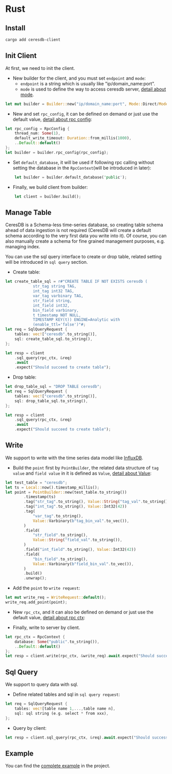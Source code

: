 # Rust

## Install

```bash
cargo add ceresdb-client
```

## Init Client

At first, we need to init the client.

- New builder for the client, and you must set `endpoint` and `mode`:
  - `endpoint` is a string which is usually like "ip/domain_name:port".
  - `mode` is used to define the way to access ceresdb server, [detail about mode](https://github.com/CeresDB/ceresdb-client-rs/blob/main/src/db_client/builder.rs#L20).

```rust
let mut builder = Builder::new("ip/domain_name:port", Mode::Direct/Mode::Proxy);
```

- New and set `rpc_config`, it can be defined on demand or just use the default value, [detail about rpc config](https://github.com/CeresDB/ceresdb-client-rs/blob/main/src/options.rs):

```rust
let rpc_config = RpcConfig {
    thread_num: Some(1),
    default_write_timeout: Duration::from_millis(1000),
    ..Default::default()
};
let builder = builder.rpc_config(rpc_config);
```

- Set `default_database`, it will be used if following rpc calling without setting the database in the `RpcContext`(will be introduced in later):

```rust
    let builder = builder.default_database('public');
```

- Finally, we build client from builder:

```rust
    let client = builder.build();
```

## Manage Table

CeresDB is a Schema-less time-series database, so creating table schema ahead of data ingestion is not required (CeresDB will create a default schema according to the very first data you write into it). Of course, you can also manually create a schema for fine grained management purposes, e.g. managing index.

You can use the sql query interface to create or drop table, related setting will be introduced in `sql query` section.

- Create table:

```rust
let create_table_sql = r#"CREATE TABLE IF NOT EXISTS ceresdb (
            str_tag string TAG,
            int_tag int32 TAG,
            var_tag varbinary TAG,
            str_field string,
            int_field int32,
            bin_field varbinary,
            t timestamp NOT NULL,
            TIMESTAMP KEY(t)) ENGINE=Analytic with
            (enable_ttl='false')"#;
let req = SqlQueryRequest {
    tables: vec!["ceresdb".to_string()],
    sql: create_table_sql.to_string(),
};

let resp = client
    .sql_query(rpc_ctx, &req)
    .await
    .expect("Should succeed to create table");
```

- Drop table:

```rust
let drop_table_sql = "DROP TABLE ceresdb";
let req = SqlQueryRequest {
    tables: vec!["ceresdb".to_string()],
    sql: drop_table_sql.to_string(),
};

let resp = client
    .sql_query(rpc_ctx, &req)
    .await
    .expect("Should succeed to create table");
```

## Write

We support to write with the time series data model like [InfluxDB](https://awesome.influxdata.com/docs/part-2/influxdb-data-model/).

- Build the `point` first by `PointBuilder`, the related data structure of `tag value` and `field value` in it is defined as `Value`, [detail about Value](https://github.com/CeresDB/ceresdb-client-rs/blob/main/src/model/value.rs):

```rust
let test_table = "ceresdb";
let ts = Local::now().timestamp_millis();
let point = PointBuilder::new(test_table.to_string())
        .timestamp(ts)
        .tag("str_tag".to_string(), Value::String("tag_val".to_string()))
        .tag("int_tag".to_string(), Value::Int32(42))
        .tag(
            "var_tag".to_string(),
            Value::Varbinary(b"tag_bin_val".to_vec()),
        )
        .field(
            "str_field".to_string(),
            Value::String("field_val".to_string()),
        )
        .field("int_field".to_string(), Value::Int32(42))
        .field(
            "bin_field".to_string(),
            Value::Varbinary(b"field_bin_val".to_vec()),
        )
        .build()
        .unwrap();
```

- Add the `point` to `write request`:

```rust
let mut write_req = WriteRequest::default();
write_req.add_point(point);
```

- New `rpc_ctx`, and it can also be defined on demand or just use the default value, [detail about rpc ctx](https://github.com/CeresDB/ceresdb-client-rs/blob/a72e673103463c7962e01a097592fc7edbcc0b79/src/rpc_client/mod.rs#L29):

- Finally, write to server by client.

```rust
let rpc_ctx = RpcContext {
    database: Some("public".to_string()),
    ..Default::default()
};
let resp = client.write(rpc_ctx, &write_req).await.expect("Should success to write");
```

## Sql Query

We support to query data with sql.

- Define related tables and sql in `sql query request`:

```rust
let req = SqlQueryRequest {
    tables: vec![table name 1,...,table name n],
    sql: sql string (e.g. select * from xxx),
};
```

- Query by client:

```rust
let resp = client.sql_query(rpc_ctx, &req).await.expect("Should success to write");
```

## Example

You can find the [complete example](https://github.com/CeresDB/ceresdb-client-rs/blob/main/examples/read_write.rs) in the project.
